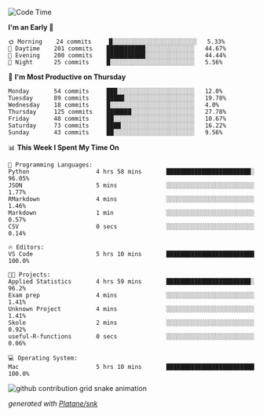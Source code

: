 <!--START_SECTION:waka-->
![Code Time](http://img.shields.io/badge/Code%20Time-251%20hrs%2016%20mins-blue)

**I'm an Early 🐤** 

```text
🌞 Morning    24 commits     █░░░░░░░░░░░░░░░░░░░░░░░░   5.33% 
🌆 Daytime    201 commits    ███████████░░░░░░░░░░░░░░   44.67% 
🌃 Evening    200 commits    ███████████░░░░░░░░░░░░░░   44.44% 
🌙 Night      25 commits     █░░░░░░░░░░░░░░░░░░░░░░░░   5.56%

```
📅 **I'm Most Productive on Thursday** 

```text
Monday       54 commits     ███░░░░░░░░░░░░░░░░░░░░░░   12.0% 
Tuesday      89 commits     █████░░░░░░░░░░░░░░░░░░░░   19.78% 
Wednesday    18 commits     █░░░░░░░░░░░░░░░░░░░░░░░░   4.0% 
Thursday     125 commits    ███████░░░░░░░░░░░░░░░░░░   27.78% 
Friday       48 commits     ██░░░░░░░░░░░░░░░░░░░░░░░   10.67% 
Saturday     73 commits     ████░░░░░░░░░░░░░░░░░░░░░   16.22% 
Sunday       43 commits     ██░░░░░░░░░░░░░░░░░░░░░░░   9.56%

```


📊 **This Week I Spent My Time On** 

```text
💬 Programming Languages: 
Python                   4 hrs 58 mins       ████████████████████████░   96.05% 
JSON                     5 mins              ░░░░░░░░░░░░░░░░░░░░░░░░░   1.77% 
RMarkdown                4 mins              ░░░░░░░░░░░░░░░░░░░░░░░░░   1.46% 
Markdown                 1 min               ░░░░░░░░░░░░░░░░░░░░░░░░░   0.57% 
CSV                      0 secs              ░░░░░░░░░░░░░░░░░░░░░░░░░   0.14%

🔥 Editors: 
VS Code                  5 hrs 10 mins       █████████████████████████   100.0%

🐱‍💻 Projects: 
Applied Statistics       4 hrs 59 mins       ████████████████████████░   96.2% 
Exam prep                4 mins              ░░░░░░░░░░░░░░░░░░░░░░░░░   1.41% 
Unknown Project          4 mins              ░░░░░░░░░░░░░░░░░░░░░░░░░   1.41% 
Skole                    2 mins              ░░░░░░░░░░░░░░░░░░░░░░░░░   0.92% 
useful-R-functions       0 secs              ░░░░░░░░░░░░░░░░░░░░░░░░░   0.06%

💻 Operating System: 
Mac                      5 hrs 10 mins       █████████████████████████   100.0%

```


<!--END_SECTION:waka-->


<!--Snake Game-->
![github contribution grid snake animation](https://raw.githubusercontent.com/viggo-gascou/viggo-gascou/output/github-contribution-grid-snake.svg)

_generated with [Platane/snk](https://github.com/Platane/snk)_
<!--Snake Game-->

